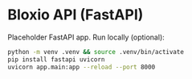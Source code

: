 # Bloxio API (FastAPI)

Placeholder FastAPI app. Run locally (optional):

```bash
python -m venv .venv && source .venv/bin/activate
pip install fastapi uvicorn
uvicorn app.main:app --reload --port 8000
